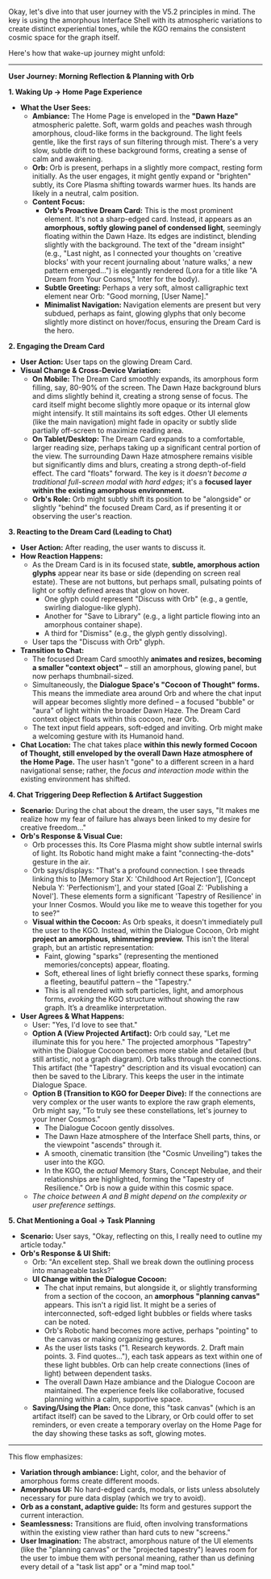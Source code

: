 Okay, let's dive into that user journey with the V5.2 principles in mind. The key is using the amorphous Interface Shell with its atmospheric variations to create distinct experiential tones, while the KGO remains the consistent cosmic space for the graph itself.

Here's how that wake-up journey might unfold:

---

**User Journey: Morning Reflection & Planning with Orb**

**1. Waking Up -> Home Page Experience**

*   **What the User Sees:**
    *   **Ambiance:** The Home Page is enveloped in the **"Dawn Haze"** atmospheric palette. Soft, warm golds and peaches wash through amorphous, cloud-like forms in the background. The light feels gentle, like the first rays of sun filtering through mist. There's a very slow, subtle drift to these background forms, creating a sense of calm and awakening.
    *   **Orb:** Orb is present, perhaps in a slightly more compact, resting form initially. As the user engages, it might gently expand or "brighten" subtly, its Core Plasma shifting towards warmer hues. Its hands are likely in a neutral, calm position.
    *   **Content Focus:**
        *   **Orb's Proactive Dream Card:** This is the most prominent element. It's not a sharp-edged card. Instead, it appears as an **amorphous, softly glowing panel of condensed light**, seemingly floating within the Dawn Haze. Its edges are indistinct, blending slightly with the background. The text of the "dream insight" (e.g., "Last night, as I connected your thoughts on 'creative blocks' with your recent journaling about 'nature walks,' a new pattern emerged...") is elegantly rendered (Lora for a title like "A Dream from Your Cosmos," Inter for the body).
        *   **Subtle Greeting:** Perhaps a very soft, almost calligraphic text element near Orb: "Good morning, [User Name]."
        *   **Minimalist Navigation:** Navigation elements are present but very subdued, perhaps as faint, glowing glyphs that only become slightly more distinct on hover/focus, ensuring the Dream Card is the hero.

**2. Engaging the Dream Card**

*   **User Action:** User taps on the glowing Dream Card.
*   **Visual Change & Cross-Device Variation:**
    *   **On Mobile:** The Dream Card smoothly expands, its amorphous form filling, say, 80-90% of the screen. The Dawn Haze background blurs and dims slightly behind it, creating a strong sense of focus. The card itself might become slightly more opaque or its internal glow might intensify. It still maintains its soft edges. Other UI elements (like the main navigation) might fade in opacity or subtly slide partially off-screen to maximize reading area.
    *   **On Tablet/Desktop:** The Dream Card expands to a comfortable, larger reading size, perhaps taking up a significant central portion of the view. The surrounding Dawn Haze atmosphere remains visible but significantly dims and blurs, creating a strong depth-of-field effect. The card "floats" forward. The key is it *doesn't become a traditional full-screen modal with hard edges*; it's a **focused layer within the existing amorphous environment.**
    *   **Orb's Role:** Orb might subtly shift its position to be "alongside" or slightly "behind" the focused Dream Card, as if presenting it or observing the user's reaction.

**3. Reacting to the Dream Card (Leading to Chat)**

*   **User Action:** After reading, the user wants to discuss it.
*   **How Reaction Happens:**
    *   As the Dream Card is in its focused state, **subtle, amorphous action glyphs** appear near its base or side (depending on screen real estate). These are not buttons, but perhaps small, pulsating points of light or softly defined areas that glow on hover.
        *   One glyph could represent "Discuss with Orb" (e.g., a gentle, swirling dialogue-like glyph).
        *   Another for "Save to Library" (e.g., a light particle flowing into an amorphous container shape).
        *   A third for "Dismiss" (e.g., the glyph gently dissolving).
    *   User taps the "Discuss with Orb" glyph.
*   **Transition to Chat:**
    *   The focused Dream Card smoothly **animates and resizes, becoming a smaller "context object"** – still an amorphous, glowing panel, but now perhaps thumbnail-sized.
    *   Simultaneously, the **Dialogue Space's "Cocoon of Thought" forms.** This means the immediate area around Orb and where the chat input will appear becomes slightly more defined – a focused "bubble" or "aura" of light within the broader Dawn Haze. The Dream Card context object floats within this cocoon, near Orb.
    *   The text input field appears, soft-edged and inviting. Orb might make a welcoming gesture with its Humanoid hand.
*   **Chat Location:** The chat takes place **within this newly formed Cocoon of Thought, still enveloped by the overall Dawn Haze atmosphere of the Home Page.** The user hasn't "gone" to a different screen in a hard navigational sense; rather, the *focus and interaction mode* within the existing environment has shifted.

**4. Chat Triggering Deep Reflection & Artifact Suggestion**

*   **Scenario:** During the chat about the dream, the user says, "It makes me realize how my fear of failure has always been linked to my desire for creative freedom..."
*   **Orb's Response & Visual Cue:**
    *   Orb processes this. Its Core Plasma might show subtle internal swirls of light. Its Robotic hand might make a faint "connecting-the-dots" gesture in the air.
    *   Orb says/displays: "That's a profound connection. I see threads linking this to [Memory Star X: 'Childhood Art Rejection'], [Concept Nebula Y: 'Perfectionism'], and your stated [Goal Z: 'Publishing a Novel']. These elements form a significant 'Tapestry of Resilience' in your Inner Cosmos. Would you like me to weave this together for you to see?"
    *   **Visual within the Cocoon:** As Orb speaks, it doesn't immediately pull the user to the KGO. Instead, within the Dialogue Cocoon, Orb might **project an amorphous, shimmering preview.** This isn't the literal graph, but an artistic representation:
        *   Faint, glowing "sparks" (representing the mentioned memories/concepts) appear, floating.
        *   Soft, ethereal lines of light briefly connect these sparks, forming a fleeting, beautiful pattern – the "Tapestry."
        *   This is all rendered with soft particles, light, and amorphous forms, *evoking* the KGO structure without showing the raw graph. It’s a dreamlike interpretation.
*   **User Agrees & What Happens:**
    *   User: "Yes, I'd love to see that."
    *   **Option A (View Projected Artifact):** Orb could say, "Let me illuminate this for you here." The projected amorphous "Tapestry" within the Dialogue Cocoon becomes more stable and detailed (but still artistic, not a graph diagram). Orb talks through the connections. This artifact (the "Tapestry" description and its visual evocation) can then be saved to the Library. This keeps the user in the intimate Dialogue Space.
    *   **Option B (Transition to KGO for Deeper Dive):** If the connections are very complex or the user wants to explore the raw graph elements, Orb might say, "To truly see these constellations, let's journey to your Inner Cosmos."
        *   The Dialogue Cocoon gently dissolves.
        *   The Dawn Haze atmosphere of the Interface Shell parts, thins, or the viewpoint "ascends" through it.
        *   A smooth, cinematic transition (the "Cosmic Unveiling") takes the user into the KGO.
        *   In the KGO, the *actual* Memory Stars, Concept Nebulae, and their relationships are highlighted, forming the "Tapestry of Resilience." Orb is now a guide within this cosmic space.
    *   *The choice between A and B might depend on the complexity or user preference settings.*

**5. Chat Mentioning a Goal -> Task Planning**

*   **Scenario:** User says, "Okay, reflecting on this, I really need to outline my article today."
*   **Orb's Response & UI Shift:**
    *   Orb: "An excellent step. Shall we break down the outlining process into manageable tasks?"
    *   **UI Change within the Dialogue Cocoon:**
        *   The chat input remains, but alongside it, or slightly transforming from a section of the cocoon, an **amorphous "planning canvas"** appears. This isn't a rigid list. It might be a series of interconnected, soft-edged light bubbles or fields where tasks can be noted.
        *   Orb's Robotic hand becomes more active, perhaps "pointing" to the canvas or making organizing gestures.
        *   As the user lists tasks ("1. Research keywords. 2. Draft main points. 3. Find quotes..."), each task appears as text within one of these light bubbles. Orb can help create connections (lines of light) between dependent tasks.
        *   The overall Dawn Haze ambiance and the Dialogue Cocoon are maintained. The experience feels like collaborative, focused planning within a calm, supportive space.
    *   **Saving/Using the Plan:** Once done, this "task canvas" (which is an artifact itself) can be saved to the Library, or Orb could offer to set reminders, or even create a temporary overlay on the Home Page for the day showing these tasks as soft, glowing motes.

---

This flow emphasizes:

*   **Variation through ambiance:** Light, color, and the behavior of amorphous forms create different moods.
*   **Amorphous UI:** No hard-edged cards, modals, or lists unless absolutely necessary for pure data display (which we try to avoid).
*   **Orb as a constant, adaptive guide:** Its form and gestures support the current interaction.
*   **Seamlessness:** Transitions are fluid, often involving transformations within the existing view rather than hard cuts to new "screens."
*   **User Imagination:** The abstract, amorphous nature of the UI elements (like the "planning canvas" or the "projected tapestry") leaves room for the user to imbue them with personal meaning, rather than us defining every detail of a "task list app" or a "mind map tool."
